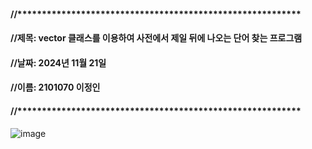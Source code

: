 #### //**********************************************************
#### //제목: vector 클래스를 이용하여 사전에서 제일 뒤에 나오는 단어 찾는 프로그램
#### //날짜: 2024년 11월 21일
#### //이름: 2101070 이정인
#### //**********************************************************


![image](https://github.com/user-attachments/assets/3bc668d8-ad44-4816-8d3c-c8ed153fbace)


